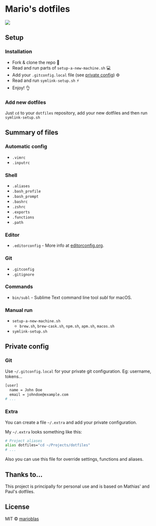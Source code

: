 # Mario's dotfiles

![](https://cloud.githubusercontent.com/assets/3719969/14582971/23fa4a0e-040c-11e6-93d2-1ce8d9d1951c.png)

## Setup

### Installation
- Fork & clone the repo 🔀
- Read and run parts of `setup-a-new-machine.sh` 💻
- Add your `.gitconfig.local` file (see [private config](#private-config)) ⚙
- Read and run `symlink-setup.sh` ⚡️
- Enjoy! 👌

### Add new dotfiles
Just `cd` to your `dotfiles` repository, add your new dotfiles and then run `symlink-setup.sh`

## Summary of files

### Automatic config
* `.vimrc`
* `.inputrc`

### Shell
* `.aliases`
* `.bash_profile`
* `.bash_prompt`
* `.bashrc`
* `.zshrc`
* `.exports`
* `.functions`
* `.path`

### Editor
* `.editorconfig` - More info at [editorconfig.org](http://editorconfig.org/).

### Git
* `.gitconfig`
* `.gitignore`

### Commands
* `bin/subl` - Sublime Text command line tool *subl* for macOS.

### Manual run
* `setup-a-new-machine.sh`
  * `brew.sh`, `brew-cask.sh`, `npm.sh`, `apm.sh`, `macos.sh`
* `symlink-setup.sh`

## Private config

### Git
Use `~/.gitconfig.local` for your private git configuration. Eg: username, tokens...

```bash
[user]
  name = John Doe
  email = johndoe@example.com
# ...
```

### Extra
You can create a file `~/.extra` and add your private configuration.

My `~/.extra` looks something like this:
```bash
# Project aliases
alias dotfiles="cd ~/Projects/dotfiles"
# ...
```
Also you can use this file for override settings, functions and aliases.

## Thanks to...
This project is principally for personal use and is based on Mathias' and Paul's dotfiles.

## License
MIT © [marioblas](https://github.com/marioblas)
